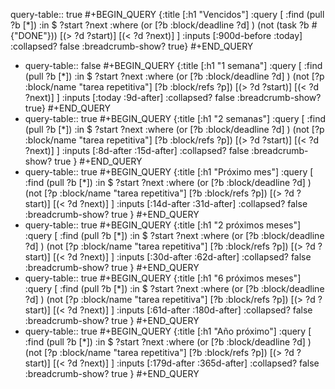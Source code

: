 query-table:: true
#+BEGIN_QUERY
{:title [:h1 "Vencidos"]
:query [
  :find (pull ?b [*])
  :in $ ?start ?next
  :where
  (or
    [?b :block/deadline ?d]
  )
  (not (task ?b #{"DONE"}))
  [(> ?d ?start)]
  [(< ?d ?next)]
]
:inputs [:900d-before :today]
:collapsed? false
:breadcrumb-show? true}
#+END_QUERY

- query-table:: false
  #+BEGIN_QUERY
  {:title [:h1 "1 semana"]
  :query [
    :find (pull ?b [*])
    :in $ ?start ?next
    :where
      (or
          [?b :block/deadline ?d]
        )
        (not [?p :block/name "tarea repetitiva"]
        [?b :block/refs ?p])
      [(> ?d ?start)]
      [(< ?d ?next)]
  ]
  :inputs [:today :9d-after]
  :collapsed? false
  :breadcrumb-show? true}
  #+END_QUERY
- query-table:: true
  #+BEGIN_QUERY
  {:title [:h1 "2 semanas"]
      :query [
        :find (pull ?b [*])
        :in $ ?start ?next
        :where
          (or
            [?b :block/deadline ?d]
          )
          (not [?p :block/name "tarea repetitiva"]
          [?b :block/refs ?p])
          [(> ?d ?start)]
          [(< ?d ?next)]
      ]
      :inputs [:8d-after :15d-after]
      :collapsed? false
      :breadcrumb-show? true
    }
    #+END_QUERY
- query-table:: true
  #+BEGIN_QUERY
  {:title [:h1 "Próximo mes"]
      :query [
        :find (pull ?b [*])
        :in $ ?start ?next
        :where
          (or
            [?b :block/deadline ?d]
          )
          (not [?p :block/name "tarea repetitiva"]
          [?b :block/refs ?p])
          [(> ?d ?start)]
          [(< ?d ?next)]
      ]
      :inputs [:14d-after :31d-after]
      :collapsed? false
      :breadcrumb-show? true
    }
    #+END_QUERY
- query-table:: true
  #+BEGIN_QUERY
  {:title [:h1 "2 próximos meses"]
      :query [
        :find (pull ?b [*])
        :in $ ?start ?next
        :where
          (or
            [?b :block/deadline ?d]
          )
          (not [?p :block/name "tarea repetitiva"]
          [?b :block/refs ?p])
          [(> ?d ?start)]
          [(< ?d ?next)]
      ]
      :inputs [:30d-after :62d-after]
      :collapsed? false
      :breadcrumb-show? true
    }
    #+END_QUERY
- query-table:: true
  #+BEGIN_QUERY
  {:title [:h1 "6 próximos meses"]
      :query [
        :find (pull ?b [*])
        :in $ ?start ?next
        :where
          (or
            [?b :block/deadline ?d]
          )
          (not [?p :block/name "tarea repetitiva"]
          [?b :block/refs ?p])
          [(> ?d ?start)]
          [(< ?d ?next)]
      ]
      :inputs [:61d-after :180d-after]
      :collapsed? false
      :breadcrumb-show? true
    }
    #+END_QUERY
- query-table:: true
  #+BEGIN_QUERY
  {:title [:h1 "Año próximo"]
      :query [
        :find (pull ?b [*])
        :in $ ?start ?next
        :where
          (or
            [?b :block/deadline ?d]
          )
          (not [?p :block/name "tarea repetitiva"]
          [?b :block/refs ?p])
          [(> ?d ?start)]
          [(< ?d ?next)]
      ]
      :inputs [:179d-after :365d-after]
      :collapsed? false
      :breadcrumb-show? true
    }
    #+END_QUERY